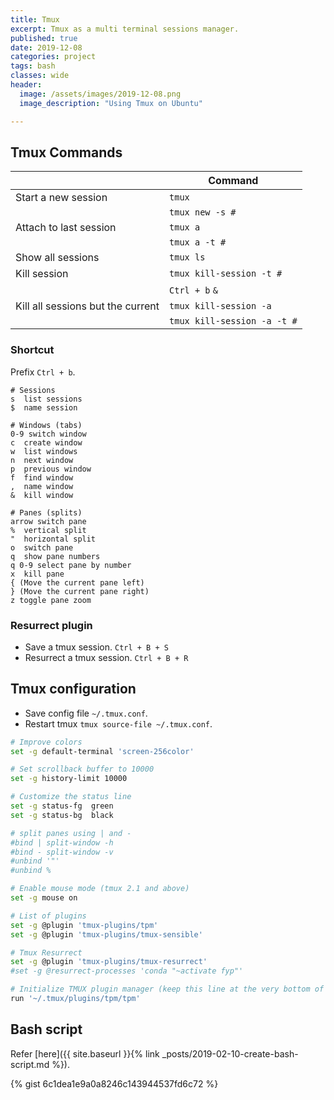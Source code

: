 ```yaml
---
title: Tmux
excerpt: Tmux as a multi terminal sessions manager.
published: true
date: 2019-12-08
categories: project
tags: bash
classes: wide
header:
  image: /assets/images/2019-12-08.png
  image_description: "Using Tmux on Ubuntu"

---
```


## Tmux Commands

|                                   | Command                     |
|-----------------------------------|-----------------------------|
| Start a new session               | `tmux`                      |
|                                   | `tmux new -s #`             |
| Attach to last session            | `tmux a`                    |
|                                   | `tmux a -t #`               |
| Show all sessions                 | `tmux ls`                   |
| Kill session                      | `tmux kill-session -t #`    |
|                                   | `Ctrl + b` `&`              |
| Kill all sessions but the current | `tmux kill-session -a`      |
|                                   | `tmux kill-session -a -t #` |

### Shortcut
Prefix `Ctrl + b`.

```
# Sessions
s  list sessions
$  name session

# Windows (tabs)
0-9 switch window
c  create window
w  list windows
n  next window
p  previous window
f  find window
,  name window
&  kill window

# Panes (splits)
arrow switch pane
%  vertical split
"  horizontal split
o  switch pane
q  show pane numbers
q 0-9 select pane by number
x  kill pane
{ (Move the current pane left)
} (Move the current pane right)
z toggle pane zoom
```

### Resurrect plugin
- Save a tmux session. `Ctrl + B + S`
- Resurrect a tmux session. `Ctrl + B + R`


## Tmux configuration

- Save config file `~/.tmux.conf`.
- Restart tmux `tmux source-file ~/.tmux.conf`.

``` bash
# Improve colors
set -g default-terminal 'screen-256color'

# Set scrollback buffer to 10000
set -g history-limit 10000

# Customize the status line
set -g status-fg  green
set -g status-bg  black

# split panes using | and -
#bind | split-window -h
#bind - split-window -v
#unbind '"'
#unbind %

# Enable mouse mode (tmux 2.1 and above)
set -g mouse on

# List of plugins
set -g @plugin 'tmux-plugins/tpm'
set -g @plugin 'tmux-plugins/tmux-sensible'

# Tmux Resurrect
set -g @plugin 'tmux-plugins/tmux-resurrect'
#set -g @resurrect-processes 'conda "~activate fyp"'

# Initialize TMUX plugin manager (keep this line at the very bottom of tmux.conf)
run '~/.tmux/plugins/tpm/tpm'

```

## Bash script

Refer [here]({{ site.baseurl }}{% link _posts/2019-02-10-create-bash-script.md %}).

{% gist 6c1dea1e9a0a8246c143944537fd6c72 %}

